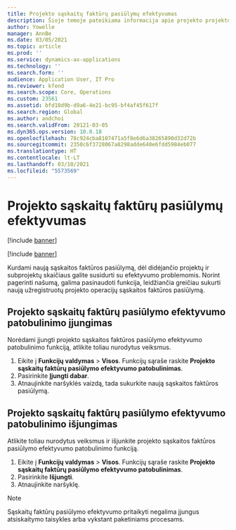 ```yaml
---
title: Projekto sąskaitų faktūrų pasiūlymų efektyvumas
description: Šioje temoje pateikiama informacija apie projekto projekto sąskaitų faktūrų pasiūlymų efektyvumo patobulinimus.
author: Yowelle
manager: AnnBe
ms.date: 03/05/2021
ms.topic: article
ms.prod: ''
ms.service: dynamics-ax-applications
ms.technology: ''
ms.search.form: ''
audience: Application User, IT Pro
ms.reviewer: kfend
ms.search.scope: Core, Operations
ms.custom: 23561
ms.assetid: bfd18d9b-d9a6-4e21-bc95-bf4af45f617f
ms.search.region: Global
ms.author: andchoi
ms.search.validFrom: 20121-03-05
ms.dyn365.ops.version: 10.0.18
ms.openlocfilehash: 78c924cba8107471a5f8e6d6a38265890d32d72b
ms.sourcegitcommit: 2350c6f3728067a8298adde640e6fdd5984eb077
ms.translationtype: HT
ms.contentlocale: lt-LT
ms.lasthandoff: 03/10/2021
ms.locfileid: "5573569"
---
```

# <a name="project-invoice-proposal-performance"></a>Projekto sąskaitų faktūrų pasiūlymų efektyvumas

[!include [banner](../includes/banner.md)]

[!include [banner](../includes/preview-banner.md)]

Kurdami naują sąskaitos faktūros pasiūlymą, dėl didėjančio projektų ir subprojektų skaičiaus galite susidurti su efektyvumo problemomis. Norint pagerinti našumą, galima pasinaudoti funkcija, leidžiančia greičiau sukurti naują užregistruotų projekto operacijų sąskaitos faktūros pasiūlymą.

## <a name="enable-project-invoice-proposal-performance-enhancement"></a>Projekto sąskaitų faktūrų pasiūlymo efektyvumo patobulinimo įjungimas
Norėdami įjungti projekto sąskaitos faktūros pasiūlymo efektyvumo patobulinimo funkciją, atlikite toliau nurodytus veiksmus.

1.  Eikite į **Funkcijų valdymas** > **Visos**. Funkcijų sąraše raskite **Projekto sąskaitų faktūrų pasiūlymo efektyvumo patobulinimas**.
2.  Pasirinkite **Įjungti dabar**.
3.  Atnaujinkite naršyklės vaizdą, tada sukurkite naują sąskaitos faktūros pasiūlymą.

## <a name="turn-off-project-invoice-proposal-performance-enhancement"></a>Projekto sąskaitų faktūrų pasiūlymo efektyvumo patobulinimo išjungimas
Atlikite toliau nurodytus veiksmus ir išjunkite projekto sąskaitos faktūros pasiūlymo efektyvumo patobulinimo funkciją.

1.  Eikite į **Funkcijų valdymas** > **Visos**. Funkcijų sąraše raskite **Projekto sąskaitų faktūrų pasiūlymo efektyvumo patobulinimas**.
2.  Pasirinkite **Išjungti**.
3.  Atnaujinkite naršyklę.

> [!NOTE]
> Sąskaitų faktūrų pasiūlymo efektyvumo pritaikyti negalima įjungus atsiskaitymo taisykles arba vykstant paketiniams procesams.
